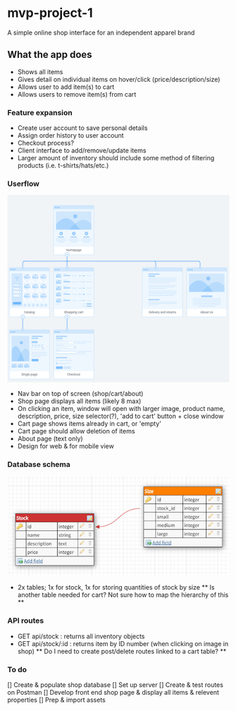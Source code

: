 # mvp-project-1
A simple online shop interface for an independent apparel brand

## What the app does
* Shows all items
* Gives detail on individual items on hover/click (price/description/size)
* Allows user to add item(s) to cart
* Allows users to remove item(s) from cart

### Feature expansion
* Create user account to save personal details
* Assign order history to user account
* Checkout process?
* Client interface to add/remove/update items
* Larger amount of inventory should include some method of filtering products (i.e. t-shirts/hats/etc.)

### Userflow
![Sitemap](images/sitemap.jpg)
* Nav bar on top of screen (shop/cart/about)
* Shop page displays all items (likely 8 max)
* On clicking an item, window will open with larger image, product name, description, price, size selector(?), 'add to cart' button + close window
* Cart page shows items already in cart, or 'empty'
* Cart page should allow deletion of items
* About page (text only)
* Design for web & for mobile view


### Database schema
![Database schema](images/schema.jpg)
* 2x tables; 1x for stock, 1x for storing quantities of stock by size
** Is another table needed for cart? Not sure how to map the hierarchy of this **

### API routes
* GET api/stock : returns all inventory objects
* GET api/stock/:id : returns item by ID number (when clicking on image in shop)
** Do I need to create post/delete routes linked to a cart table? **

### To do
[] Create & populate shop database
[] Set up server
[] Create & test routes on Postman
[] Develop front end shop page & display all items & relevent properties
[] Prep & import assets

